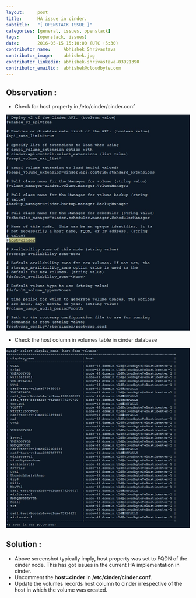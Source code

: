 ```yaml
---
layout:     post
title:      HA issue in cinder.
subtitle:   "[ OPENSTACK ISSUE ]"
categories: [general, issues, openstack]
tags:       [openstack, issues]
date:       2016-05-15 15:10:00 (UTC +5:30)
contributor_name:     Abhishek Shrivastava
contributor_image:    abhishek.jpg
contributor_linkedin: abhishek-shrivastava-03921390
contributor_emailid:  abhishek@cloudbyte.com
---
```


## Observation :

- Check for host property in /etc/cinder/cinder.conf

![alt text](https://raw.githubusercontent.com/CloudByteStorages/blog/gh-pages/post_images/cinder_ha1.jpg)

- Check the host column in volumes table in cinder database

![alt text](https://raw.githubusercontent.com/CloudByteStorages/blog/gh-pages/post_images/cinder_ha2.jpg)

## Solution :

- Above screenshot typically imply, host property was set to FQDN of the cinder node. This has got issues in the current HA implementation in cinder.
- Uncomment the **host=cinder** in **/etc/cinder/cinder.conf**.
- Update the volumes records host column to cinder irrespective of the host in which the volume was created.
